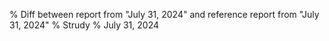 % Diff between report from "July 31, 2024" and reference report from "July 31, 2024"
% Strudy
% July 31, 2024


